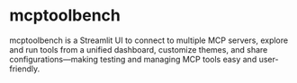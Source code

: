 # mcptoolbench
mcptoolbench is a Streamlit UI to connect to multiple MCP servers, explore and run tools from a unified dashboard, customize themes, and share configurations—making testing and managing MCP tools easy and user-friendly.

